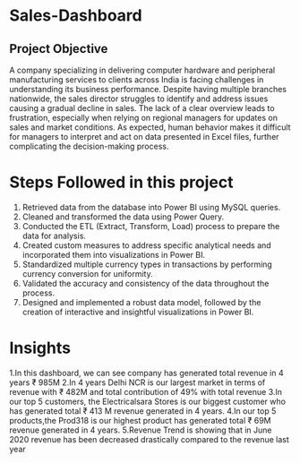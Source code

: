 # Sales-Dashboard
## Project Objective
A company specializing in delivering computer hardware and peripheral manufacturing services to clients across India is facing challenges in understanding its business performance. Despite having multiple branches nationwide, the sales director struggles to identify and address issues causing a gradual decline in sales. The lack of a clear overview leads to frustration, especially when relying on regional managers for updates on sales and market conditions. As expected, human behavior makes it difficult for managers to interpret and act on data presented in Excel files, further complicating the decision-making process.
# Steps Followed in this project
1. Retrieved data from the database into Power BI using MySQL queries.
2. Cleaned and transformed the data using Power Query.
3. Conducted the ETL (Extract, Transform, Load) process to prepare the data for analysis.
4. Created custom measures to address specific analytical needs and incorporated them into visualizations in Power BI.
5. Standardized multiple currency types in transactions by performing currency conversion for uniformity.
6. Validated the accuracy and consistency of the data throughout the process.
7. Designed and implemented a robust data model, followed by the creation of interactive and insightful visualizations in Power BI.

# Insights
1.In this dashboard, we can see company has generated total revenue in 4 years ₹ 985M 
2.In 4 years Delhi NCR is our largest market in terms of revenue with ₹ 482M and total contribution of 49% with total revenue 
3.In our top 5 customers, the Electricalsara Stores is our biggest customer who has generated total ₹ 413 M revenue generated in 4 years.
4.In our top 5 products,the Prod318 is our highest product has generated total ₹ 69M revenue generated in 4 years.
5.Revenue Trend is showing that in June 2020 revenue has been decreased drastically compared to the revenue last year 
